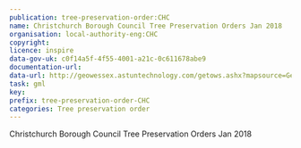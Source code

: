 ```yaml
---
publication: tree-preservation-order:CHC
name: Christchurch Borough Council Tree Preservation Orders Jan 2018
organisation: local-authority-eng:CHC
copyright: 
licence: inspire
data-gov-uk: c0f14a5f-4f55-4001-a21c-0c611678abe9
documentation-url: 
data-url: http://geowessex.astuntechnology.com/getows.ashx?mapsource=GeoWessex/christchurchandeastdorset&service=WFS&version=1.1.0&Request=GetFeature&TypeName=cbc_tree_preservation_orders&outputFormat=GML2
task: gml
key: 
prefix: tree-preservation-order-CHC
categories: Tree preservation order
---
```


Christchurch Borough Council Tree Preservation Orders Jan 2018
